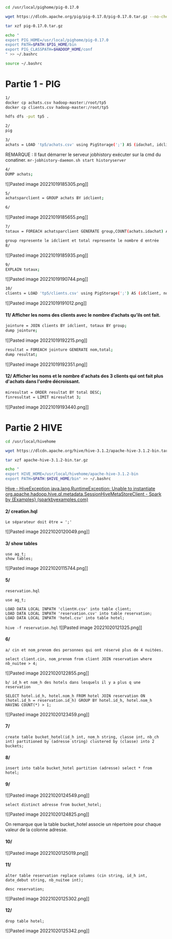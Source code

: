  ```bash
cd /usr/local/pighome/pig-0.17.0

wget https://dlcdn.apache.org/pig/pig-0.17.0/pig-0.17.0.tar.gz --no-check-certificate

tar xzf pig-0.17.0.tar.gz

echo "
export PIG_HOME=/usr/local/pighome/pig-0.17.0
export PATH=$PATH:$PIG_HOME/bin
export PIG_CLASSPATH=$HADOOP_HOME/conf
" >> ~/.bashrc

source ~/.bashrc
```

# Partie 1 - PIG
```bash
1/
docker cp achats.csv hadoop-master:/root/tp5
docker cp clients.csv hadoop-master:/root/tp5

hdfs dfs -put tp5 .

2/
pig

3/
achats = LOAD 'tp5/achats.csv' using PigStorage(';') AS (idachat, idclient, montant);
```

REMARQUE :
Il faut démarrer le serveur jobhistory exécuter sur la cmd du conatiner.
`mr-jobhistory-daemon.sh start historyserver`

```bash
4/
DUMP achats;
```
![[Pasted image 20221019185305.png]]

```bash
5/
achatsparclient = GROUP achats BY idclient;

6/
```
![[Pasted image 20221019185655.png]]

```bash
7/
totaux = FOREACH achatsparclient GENERATE group,COUNT(achats.idachat) AS total;

group represente le idclient et total represente le nombre d entrée 
8/
```
![[Pasted image 20221019185935.png]]
```bash
9/
EXPLAIN totaux;
```
![[Pasted image 20221019190744.png]]
```bash
10/
clients = LOAD 'tp5/clients.csv' using PigStorage(';') AS (idclient, nom);

```
![[Pasted image 20221019191012.png]]


#### 11/ Afficher les noms des clients avec le nombre d’achats qu’ils ont fait. 
```bash
jointure = JOIN clients BY idclient, totaux BY group;
dump jointure;
```
![[Pasted image 20221019192215.png]]
```bash
resultat = FOREACH jointure GENERATE nom,total;
dump resultat;
```
![[Pasted image 20221019192351.png]]

#### 12/ Afficher les noms et le nombre d'achats des 3 clients qui ont fait plus d'achats dans l'ordre décroissant.
```bash
miresultat = ORDER resultat BY total DESC;
finresultat = LIMIT miresultat 3;
```
![[Pasted image 20221019193440.png]]

# Partie 2 HIVE
```bash
cd /usr/local/hivehome

wget https://dlcdn.apache.org/hive/hive-3.1.2/apache-hive-3.1.2-bin.tar.gz --no-check-certificate

tar xzf apache-hive-3.1.2-bin.tar.gz

echo "
export HIVE_HOME=/usr/local/hivehome/apache-hive-3.1.2-bin
export PATH=$PATH:$HIVE_HOME/bin" >> ~/.bashrc
```
[Hive - HiveException java.lang.RuntimeException: Unable to instantiate org.apache.hadoop.hive.ql.metadata.SessionHiveMetaStoreClient - Spark by {Examples} (sparkbyexamples.com)](https://sparkbyexamples.com/apache-hive/hive-hiveexception-runtimeexception-unable-to-instantiate-sessionhivemetastoreclient/)

#### 2/ creation.hql
```
Le séparateur doit être = ';'
```
![[Pasted image 20221020120049.png]]

#### 3/ show tables
```cql
use ag_t;
show tables;
```
![[Pasted image 20221020115744.png]]

#### 5/
```cql
reservation.hql

use ag_t;

LOAD DATA LOCAL INPATH 'clientH.csv' into table client;
LOAD DATA LOCAL INPATH 'reservation.csv' into table reservation;
LOAD DATA LOCAL INPATH 'hotel.csv' into table hotel;
```
`hive -f reservation.hql`
![[Pasted image 20221020121325.png]]

#### 6/
```cql
a/ cin et nom_prenom des personnes qui ont réservé plus de 4 nuitées.

select client.cin, nom_prenom from client JOIN reservation where nb_nuitee > 4;
```
![[Pasted image 20221020122855.png]]

```cql
b/ id_h et nom_h des hotels dans lesquels il y a plus q une reservation

SELECT hotel.id_h, hotel.nom_h FROM hotel JOIN reservation ON (hotel.id_h = reservation.id_h) GROUP BY hotel.id_h, hotel.nom_h HAVING COUNT(*) > 1;
```
![[Pasted image 20221020123459.png]]

#### 7/
```cql
create table bucket_hotel(id_h int, nom_h string, classe int, nb_ch int) partitioned by (adresse string) clustered by (classe) into 2 buckets;
```
#### 8/
```cql
insert into table bucket_hotel partition (adresse) select * from hotel;
```
#### 9/

![[Pasted image 20221020124549.png]]

```cql
select distinct adresse from bucket_hotel;
```
![[Pasted image 20221020124825.png]]

On remarque que la table bucket_hotel associe un répertoire pour chaque valeur de la colonne adresse.

#### 10/
![[Pasted image 20221020125019.png]]

#### 11/
```cql
alter table reservation replace columns (cin string, id_h int, date_debut string, nb_nuitee int);

desc reservation;
```
![[Pasted image 20221020125302.png]]

#### 12/
```cql
drop table hotel;
```
![[Pasted image 20221020125342.png]]

